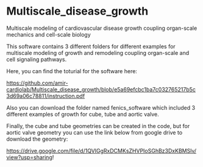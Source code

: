 # Multiscale_disease_growth
Multiscale modeling of cardiovascular disease growth coupling organ-scale mechanics and cell-scale biology

This software contains 3 different folders for different examples for multiscale modeling of growth and remodeling coupling organ-scale and cell signaling pathways. 

Here, you can find the toturial for the software here:


https://github.com/amir-cardiolab/Multiscale_disease_growth/blob/e5a69efcbc1ba7c032765217b5c3d69a06c78811/instruction.pdf


Also you can download the folder named fenics_software which included 3 different examples of growth for cube, tube and aortic valve. 

Finally, the cube and tube geometries can be created in the code, but for aortic valve geometry you can use the link below from google drive to download the geometry: 

https://drive.google.com/file/d/1QVIGgRxDCMKsZHVPIoSGhBz3DxKBMSlv/view?usp=sharing!








